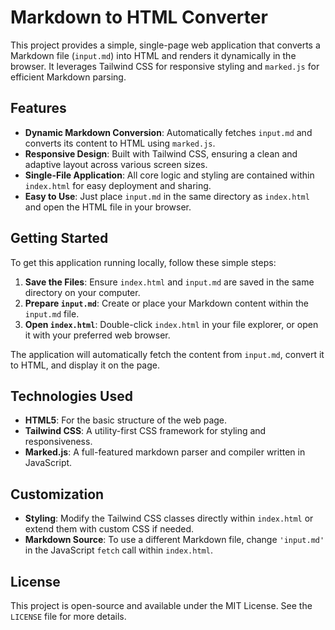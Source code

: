 # Markdown to HTML Converter

This project provides a simple, single-page web application that converts a Markdown file (`input.md`) into HTML and renders it dynamically in the browser. It leverages Tailwind CSS for responsive styling and `marked.js` for efficient Markdown parsing.

## Features

*   **Dynamic Markdown Conversion**: Automatically fetches `input.md` and converts its content to HTML using `marked.js`.
*   **Responsive Design**: Built with Tailwind CSS, ensuring a clean and adaptive layout across various screen sizes.
*   **Single-File Application**: All core logic and styling are contained within `index.html` for easy deployment and sharing.
*   **Easy to Use**: Just place `input.md` in the same directory as `index.html` and open the HTML file in your browser.

## Getting Started

To get this application running locally, follow these simple steps:

1.  **Save the Files**: Ensure `index.html` and `input.md` are saved in the same directory on your computer.
2.  **Prepare `input.md`**: Create or place your Markdown content within the `input.md` file.
3.  **Open `index.html`**: Double-click `index.html` in your file explorer, or open it with your preferred web browser.

The application will automatically fetch the content from `input.md`, convert it to HTML, and display it on the page.

## Technologies Used

*   **HTML5**: For the basic structure of the web page.
*   **Tailwind CSS**: A utility-first CSS framework for styling and responsiveness.
*   **Marked.js**: A full-featured markdown parser and compiler written in JavaScript.

## Customization

*   **Styling**: Modify the Tailwind CSS classes directly within `index.html` or extend them with custom CSS if needed.
*   **Markdown Source**: To use a different Markdown file, change `'input.md'` in the JavaScript `fetch` call within `index.html`.

## License

This project is open-source and available under the MIT License. See the `LICENSE` file for more details.
